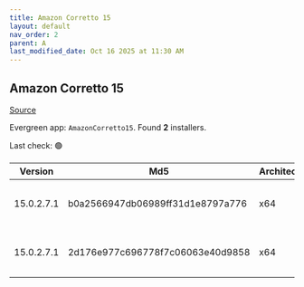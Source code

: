 ```yaml
---
title: Amazon Corretto 15
layout: default
nav_order: 2
parent: A
last_modified_date: Oct 16 2025 at 11:30 AM
---
```


## Amazon Corretto 15

[Source](https://aws.amazon.com/corretto/)

Evergreen app: `AmazonCorretto15`. Found **2** installers.

Last check: 🟢

| Version    | Md5                              | Architecture | Type | URI                                                                                                                                                                                                      |
| ---------- | -------------------------------- | ------------ | ---- | -------------------------------------------------------------------------------------------------------------------------------------------------------------------------------------------------------- |
| 15.0.2.7.1 | b0a2566947db06989ff31d1e8797a776 | x64          | msi  | [https://corretto.aws/downloads/resources/15.0.2.7.1/amazon-corretto-15.0.2.7.1-windows-x64.msi](https://corretto.aws/downloads/resources/15.0.2.7.1/amazon-corretto-15.0.2.7.1-windows-x64.msi)         |
| 15.0.2.7.1 | 2d176e977c696778f7c06063e40d9858 | x64          | zip  | [https://corretto.aws/downloads/resources/15.0.2.7.1/amazon-corretto-15.0.2.7.1-windows-x64-jdk.zip](https://corretto.aws/downloads/resources/15.0.2.7.1/amazon-corretto-15.0.2.7.1-windows-x64-jdk.zip) |
